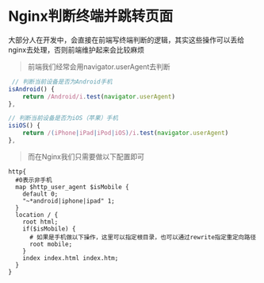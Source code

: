 # Nginx判断终端并跳转页面

大部分人在开发中，会直接在前端写终端判断的逻辑，其实这些操作可以丢给nginx去处理，否则前端维护起来会比较麻烦

> 前端我们经常会用navigator.userAgent去判断

```js
 // 判断当前设备是否为Android手机
isAndroid() {
    return /Android/i.test(navigator.userAgent)
},

// 判断当前设备是否为iOS（苹果）手机
isiOS() {
    return /(iPhone|iPad|iPod|iOS)/i.test(navigator.userAgent)
},
```

> 而在Nginx我们只需要做以下配置即可

```nginx
http{
  #0表示非手机
  map $http_user_agent $isMobile {
    default 0;
    "~*android|iphone|ipad" 1;
  }
  location / {
    root html;
    if($isMobile) {
      # 如果是手机做以下操作，这里可以指定根目录，也可以通过rewrite指定重定向路径
      root mobile;
    }
    index index.html index.htm;
  }
}
```

